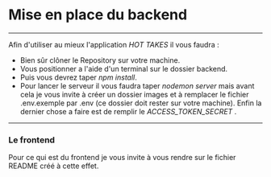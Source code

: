 # Mise en place du backend 
-----------
Afin d'utiliser au mieux l'application *HOT TAKES* il vous faudra :
* Bien sûr clôner le Repository sur votre machine.
* Vous positionner a l'aide d'un terminal sur le dossier backend.
* Puis vous devrez taper *npm install*.
* Pour lancer le serveur il vous faudra taper *nodemon server* mais avant cela je vous invite à créer un dossier images et à remplacer le fichier .env.exemple par .env (ce dossier doit rester sur votre machine). Enfin la dernier chose a faire est de remplir le *ACCESS_TOKEN_SECRET* .

-----------
### Le frontend

Pour ce qui est du frontend je vous invite à vous rendre sur le fichier README créé à cette effet.